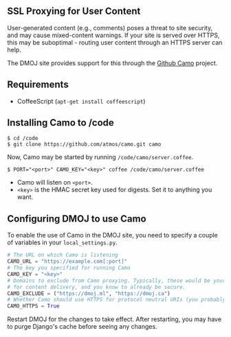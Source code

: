 ## SSL Proxying for User Content

User-generated content (e.g., comments) poses a threat to site security, and may cause mixed-content warnings. If your site is served over HTTPS, this may be suboptimal - routing user content through an HTTPS server can help.

The DMOJ site provides support for this through the [Github Camo](https://github.com/atmos/camo) project.

## Requirements

* CoffeeScript (`apt-get install coffeescript`)

## Installing Camo to /code

```shell
$ cd /code
$ git clone https://github.com/atmos/camo.git camo
```

Now, Camo may be started by running `/code/camo/server.coffee`.

```shell
$ PORT="<port>" CAMO_KEY="<key>" coffee /code/camo/server.coffee
```

* Camo will listen on `<port>`.
* `<key>` is the HMAC secret key used for digests. Set it to anything you want.

## Configuring DMOJ to use Camo

To enable the use of Camo in the DMOJ site, you need to specify a couple of variables in your `local_settings.py`.

```python
# The URL on which Camo is listening
CAMO_URL = "https://example.com[:port]"
# The key you specified for running Camo
CAMO_KEY = "<key>"
# Domains to exclude from Camo proxying. Typically, these would be your own domains which you use
# for content delivery, and you know to already be secure.
CAMO_EXCLUDE = ("https://dmoj.ml", "https://dmoj.ca")
# Whether Camo should use HTTPS for protocol neutral URIs (you probably want this)
CAMO_HTTPS = True
```

Restart DMOJ for the changes to take effect. After restarting, you may have to purge Django's cache before seeing any changes.
